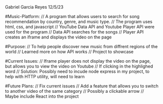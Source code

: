 Gabriel Garcia Reyes
12/5/23

#Music-Platform:
// A program that allows users to search for song recommendation by country, genre, and music type.
// The program uses html, css, and javascript
// YouTube Data API and Youtube Player API were used for the program
// Data API searches for the songs
// Player API creates an iframe and displays the video on the page


#Purpose:
// To help people discover new music from diffrent regions of the world
// Learned more on how API works
// Project to showcase 

#Current Issues:
// Iframe player does not display the video on the page, but allows you to view the video on Youtube
// If clicking in the highlighed word
// Solution: Possibly need to incude node express in my project, to help with HTTP utility, will need to learn

#Future Plans:
// Fix current issues
// Add a feature that allows you to switch to another video of the same category
// Possibly a clickable arrow 
// Maybe include React into the project
